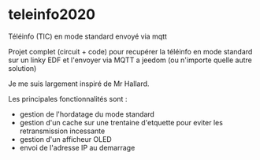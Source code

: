 # teleinfo2020

Téléinfo (TIC) en mode standard envoyé via mqtt

Projet complet (circuit + code) pour recupérer la téléinfo en mode standard sur un linky EDF et l'envoyer via MQTT a jeedom (ou n'importe quelle autre solution)

Je me suis largement inspiré de Mr Hallard.

Les principales fonctionnalités sont :
* gestion de l'hordatage du mode standard
* gestion d'un cache sur une trentaine d'etquette pour eviter les retransmission incessante
* gestion d'un afficheur OLED
* envoi de l'adresse IP au demarrage




